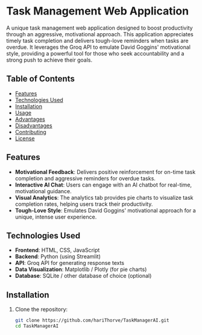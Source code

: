 # Task Management Web Application

A unique task management web application designed to boost productivity through an aggressive, motivational approach. This application appreciates timely task completion and delivers tough-love reminders when tasks are overdue. It leverages the Groq API to emulate David Goggins' motivational style, providing a powerful tool for those who seek accountability and a strong push to achieve their goals.

## Table of Contents

- [Features](#features)
- [Technologies Used](#technologies-used)
- [Installation](#installation)
- [Usage](#usage)
- [Advantages](#advantages)
- [Disadvantages](#disadvantages)
- [Contributing](#contributing)
- [License](#license)

## Features

- **Motivational Feedback**: Delivers positive reinforcement for on-time task completion and aggressive reminders for overdue tasks.
- **Interactive AI Chat**: Users can engage with an AI chatbot for real-time, motivational guidance.
- **Visual Analytics**: The analytics tab provides pie charts to visualize task completion rates, helping users track their productivity.
- **Tough-Love Style**: Emulates David Goggins' motivational approach for a unique, intense user experience.

## Technologies Used

- **Frontend**: HTML, CSS, JavaScript
- **Backend**: Python (using Streamlit)
- **API**: Groq API for generating response texts
- **Data Visualization**: Matplotlib / Plotly (for pie charts)
- **Database**: SQLite / other database of choice (optional)

## Installation

1. Clone the repository:
   ```bash
   git clone https://github.com/hariThorve/TaskManagerAI.git
   cd TaskManagerAI
